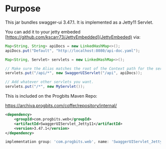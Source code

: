 # Purpose

This jar bundles swagger-ui 3.47.1.  It is implemented as a Jetty11 Servlet.

You can add it to your jetty embeded [https://github.com/kscarr73/JettyEmbedded](JettyEmbeded) via:

```java
Map<String, String> apiDocs = new LinkedHashMap<>();
apiDocs.put("Default", "http://localhost:8080/api-doc.yaml");

Map<String, Servlet> servlets = new LinkedHashMap<>();

// Make sure the Alias matches the root of the Context path for the servlet
servlets.put("/api/*", new SwaggerUIServlet("/api", apiDocs));

// Add whatever other servlets you want.
servlets.put("/*", new MyServlet());
```

This is included on the Progbits Maven Repo:

https://archiva.progbits.com/coffer/repository/internal/

```xml
<dependency>
    <groupId>com.progbits.web</groupId>
    <artifactId>SwaggerUIServlet_Jetty11</artifactId>
    <version>3.47.1</version>
</dependency>
```

```groovy
implementation group: 'com.progbits.web', name: 'SwaggerUIServlet_Jetty11', version: '3.47.1'
```
